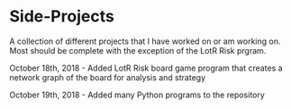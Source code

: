 # Side-Projects
A collection of different projects that I have worked on or am working on. Most should be complete with the exception of the LotR Risk prgram.

October 18th, 2018 - Added LotR Risk board game program that creates a network graph of the board for analysis and strategy

October 19th, 2018 - Added many Python programs to the repository
